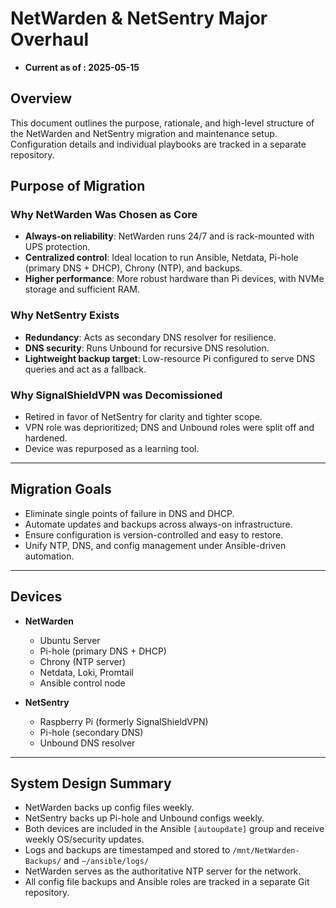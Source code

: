# NetWarden & NetSentry Major Overhaul

- **Current as of : 2025-05-15**

## Overview
This document outlines the purpose, rationale, and high-level structure of the NetWarden and NetSentry migration and maintenance setup. Configuration details and individual playbooks are tracked in a separate repository.



## Purpose of Migration

### Why NetWarden Was Chosen as Core
- **Always-on reliability**: NetWarden runs 24/7 and is rack-mounted with UPS protection.
- **Centralized control**: Ideal location to run Ansible, Netdata, Pi-hole (primary DNS + DHCP), Chrony (NTP), and backups.
- **Higher performance**: More robust hardware than Pi devices, with NVMe storage and sufficient RAM.

### Why NetSentry Exists
- **Redundancy**: Acts as secondary DNS resolver for resilience.
- **DNS security**: Runs Unbound for recursive DNS resolution.
- **Lightweight backup target**: Low-resource Pi configured to serve DNS queries and act as a fallback.

### Why SignalShieldVPN was Decomissioned
- Retired in favor of NetSentry for clarity and tighter scope.
- VPN role was deprioritized; DNS and Unbound roles were split off and hardened.
- Device was repurposed as a learning tool.

---

## Migration Goals
- Eliminate single points of failure in DNS and DHCP.
- Automate updates and backups across always-on infrastructure.
- Ensure configuration is version-controlled and easy to restore.
- Unify NTP, DNS, and config management under Ansible-driven automation.

---

## Devices
- **NetWarden**
  - Ubuntu Server
  - Pi-hole (primary DNS + DHCP)
  - Chrony (NTP server)
  - Netdata, Loki, Promtail
  - Ansible control node

- **NetSentry**
  - Raspberry Pi (formerly SignalShieldVPN)
  - Pi-hole (secondary DNS)
  - Unbound DNS resolver

---

## System Design Summary
- NetWarden backs up config files weekly.
- NetSentry backs up Pi-hole and Unbound configs weekly.
- Both devices are included in the Ansible `[autoupdate]` group and receive weekly OS/security updates.
- Logs and backups are timestamped and stored to `/mnt/NetWarden-Backups/` and `~/ansible/logs/`
- NetWarden serves as the authoritative NTP server for the network.
- All config file backups and Ansible roles are tracked in a separate Git repository.
